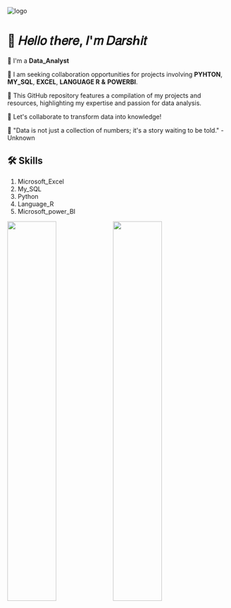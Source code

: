 ![logo](https://drive.google.com/file/d/12Qs93D18VKS8cN-PdBhI3mkezJ69gr5y/view?usp=sharing)
# 👋 𝐻𝑒𝑙𝑙𝑜 𝑡ℎ𝑒𝑟𝑒, 𝐼'𝑚 𝐷𝑎𝑟𝑠ℎ𝑖𝑡

🌱  I'm a **Data_Analyst**

💞️  I am seeking collaboration opportunities for projects involving 
          **PYHTON**, **MY_SQL**, **EXCEL**, **LANGUAGE R** **&** **POWERBI**. 

🌱  This GitHub repository features a compilation of my projects and resources, highlighting my expertise and passion for data analysis. 

👀  Let's collaborate to transform data into knowledge!

💞️  "Data is not just a collection of numbers; it's a story waiting to be told." - Unknown

## 🛠 Skills

1.	Microsoft_Excel
2.	My_SQL
3.	Python  
4.	Language_R
5.	Microsoft_power_BI



<img align="left" width="47%" src="https://github-readme-stats.vercel.app/api?username=DarshitDoesAnalysis&show_icons=true&theme=transparent"/>

<img align="left" width="47%" src="https://github-readme-stats.vercel.app/api/top-langs/?username=DarshitDoesAnalysis&layout=compact"/>

